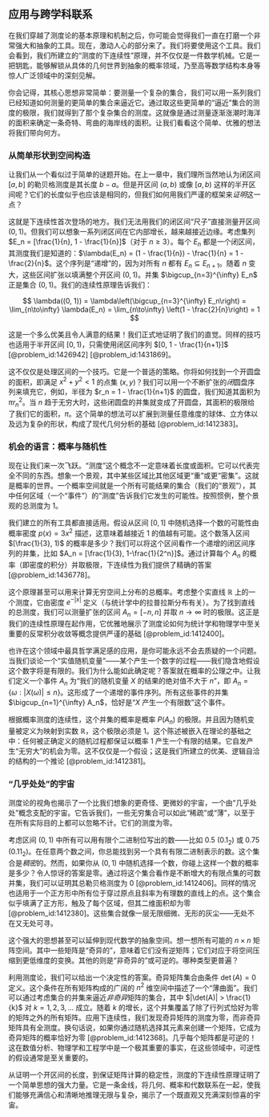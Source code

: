 ## 应用与跨学科联系

在我们穿越了测度论的基本原理和机制之后，你可能会觉得我们一直在打磨一个非常强大和抽象的工具。现在，激动人心的部分来了。我们将要使用这个工具。我们会看到，我们所建立的“测度的下连续性”原理，并不仅仅是一件数学机械。它是一把钥匙，能够解锁从具体的几何世界到抽象的概率领域，乃至高等数学结构本身等惊人广泛领域中的深刻见解。

你会记得，其核心思想非常简单：要测量一个复杂的集合，我们可以用一系列我们已经知道如何测量的更简单的集合来逼近它。通过取这些更简单的“逼近”集合的测度的极限，我们就得到了那个复杂集合的测度。这就像是通过测量逐渐涨潮时海洋的面积来确定一条奇特、弯曲的海岸线的面积。让我们看看这个简单、优雅的想法将我们带向何方。

### 从简单形状到空间构造

让我们从一个看似过于简单的谜题开始。在上一章中，我们理所当然地认为闭区间 $[a, b]$ 的勒贝格测度是其长度 $b-a$。但是开区间 $(a, b)$ 或像 $[a, b)$ 这样的半开区间呢？它们的长度似乎也应该是相同的，但我们如何用我们严谨的框架来*证明*这一点？

这就是下连续性首次登场的地方。我们无法用我们的闭区间“尺子”直接测量开区间 $(0, 1)$。但我们可以想象一系列闭区间在它内部增长，越来越接近边缘。考虑集列 $E_n = [\frac{1}{n}, 1 - \frac{1}{n}]$（对于 $n \ge 3$）。每个 $E_n$ 都是一个闭区间，其测度我们是知道的：$\lambda(E_n) = (1 - \frac{1}{n}) - \frac{1}{n} = 1 - \frac{2}{n}$。这个序列是“递增”的，因为对所有 $n$ 都有 $E_n \subseteq E_{n+1}$。随着 $n$ 变大，这些区间扩张以填满整个开区间 $(0, 1)$。并集 $\bigcup_{n=3}^{\infty} E_n$ 正是集合 $(0, 1)$。我们的连续性原理告诉我们：

$$
\lambda((0, 1)) = \lambda\left(\bigcup_{n=3}^{\infty} E_n\right) = \lim_{n\to\infty} \lambda(E_n) = \lim_{n\to\infty} \left(1 - \frac{2}{n}\right) = 1
$$

这是一个多么优美且令人满意的结果！我们正式地证明了我们的直觉。同样的技巧也适用于半开区间 $[0, 1)$，只需使用闭区间序列 $[0, 1 - \frac{1}{n+1}]$ [@problem_id:1426942] [@problem_id:1431869]。

这不仅仅是处理区间的一个技巧。它是一个普适的策略。你将如何找到一个开圆盘的面积，即满足 $x^2 + y^2 \lt 1$ 的点集 $(x,y)$？我们可以用一个不断扩张的*闭*圆盘序列来填充它，例如，半径为 $r_n = 1 - \frac{1}{n+1}$ 的圆盘，我们知道其面积为 $\pi r_n^2$。当 $n$ 趋于无穷大时，这些闭圆盘的并集就变成了开圆盘，其面积的极限给了我们它的面积，$\pi$。这个简单的想法可以扩展到测量任意维度的球体、立方体以及远为复杂的形状，构成了现代几何分析的基础 [@problem_id:1412383]。

### 机会的语言：概率与随机性

现在让我们来一次飞跃。“测度”这个概念不一定意味着长度或面积。它可以代表完全不同的东西。想象一个景观，其中某些区域比其他区域更“重”或更“密集”。这就是概率的世界。一个概率空间就是一个所有可能结果的集合（我们的“景观”），其中任何区域（一个“事件”）的“测度”告诉我们它发生的可能性。按照惯例，整个景观的总测度为 1。

我们建立的所有工具都直接适用。假设从区间 $[0, 1]$ 中随机选择一个数的可能性由概率密度 $p(x) = 3x^2$ 描述，这意味着越接近 1 的值越有可能。这个数落入区间 $[\frac{1}{3}, 1)$ 的概率是多少？我们可以将这个区间看作一个递增的闭区间序列的并集，比如 $A_n = [\frac{1}{3}, 1-\frac{1}{2^n}]$。通过计算每个 $A_n$ 的概率（即密度的积分）并取极限，下连续性为我们提供了精确的答案 [@problem_id:1436778]。

这个原理甚至可以用来计算无穷空间上分布的总概率。考虑整个实直线 $\mathbb{R}$ 上的一个测度，它由密度 $e^{-|x|}$ 定义（与统计学中的拉普拉斯分布有关）。为了找到直线的总测度，我们可以测量扩张的区间 $A_n = [-n, n]$ 并取 $n \to \infty$ 时的极限。这正是我们的连续性原理在起作用，它优雅地展示了测度论如何为统计学和物理学中至关重要的反常积分收敛等概念提供严谨的基础 [@problem_id:1412400]。

也许在这个领域中最具哲学满足感的应用，是你可能永远不会去质疑的一个问题。当我们谈论一个“实值随机变量”——某个产生一个数字的过程——我们隐含地假设这个数字将是有限的。我们为什么能如此确定呢？答案就在概率的公理之中。让我们定义一个事件 $A_n$ 为“我们的随机变量 $X$ 的结果的绝对值不大于 $n$”，即 $A_n = \{\omega : |X(\omega)| \le n\}$。这形成了一个递增的事件序列。所有这些事件的并集 $\bigcup_{n=1}^{\infty} A_n$，恰好是“$X$ 产生一个有限数”这个事件。

根据概率测度的连续性，这个并集的概率是概率 $P(A_n)$ 的极限。并且因为随机变量被定义为映射到实数 $\mathbb{R}$，这个极限必须是 1。这个陈述被嵌入在理论的基础之中：任何被正确定义的随机过程都保证以概率 1 产生一个有限的结果。它自发产生“无穷大”的机会为零。这不仅仅是一个假设；这是我们所建立的优美、逻辑自洽的结构的一个推论 [@problem_id:1412381]。

### “几乎处处”的宇宙

测度论的视角也揭示了一个比我们想象的更奇怪、更微妙的宇宙，一个由“几乎处处”概念支配的宇宙。它告诉我们，一些无穷集合可以如此“稀疏”或“薄”，以至于在所有实际目的上都可以忽略不计。它们的测度为零。

考虑区间 $(0, 1)$ 中所有可以用有限个二进制位写出的数——比如 $0.5$ ($0.1_2$) 或 $0.75$ ($0.11_2$)。在任意两个数之间，你总能找到另一个具有有限二进制表示的数。这个集合是*稠密*的。然而，如果你从 $(0, 1)$ 中随机选择一个数，你碰上这样一个数的概率是多少？令人惊讶的答案是零。通过将这个集合看作是不断增大的有限点集的可数并集，我们可以证明其总勒贝格测度为 0 [@problem_id:1412406]。同样的情况也适用于一个正方形中所有位于穿过原点且斜率为有理数的直线上的点。这个集合似乎填满了正方形，触及了每个区域，但其二维面积却为零 [@problem_id:1412380]。这些集合就像一层无限细微、无形的灰尘——无处不在又无处可寻。

这个强大的思想甚至可以延伸到现代数学的抽象空间。想一想所有可能的 $n \times n$ 矩阵空间。其中一些矩阵是“奇异的”，意味着它们没有逆矩阵；它们对应于将空间压缩到更低维度的变换。其他的则是“非奇异的”或可逆的。哪种类型更普遍？

利用测度论，我们可以给出一个决定性的答案。奇异矩阵集合由条件 $\det(A) = 0$ 定义。这个条件在所有矩阵构成的广阔的 $n^2$ 维空间中描述了一个“薄曲面”。我们可以通过考虑集合的并集来逼近*非奇异*矩阵的集合，其中 $|\det(A)| > \frac{1}{k}$ 对 $k=1, 2, 3, \ldots$ 成立。随着 $k$ 的增长，这个并集覆盖了除了行列式恰好为零的矩阵之外的所有矩阵。应用下连续性，我们发现奇异矩阵的测度为零，而非奇异矩阵具有全测度。换句话说，如果你通过随机选择其元素来创建一个矩阵，它成为奇异矩阵的概率恰好为零 [@problem_id:1412368]。几乎每个矩阵都是可逆的！这在数值分析、物理学和工程学中是一个极其重要的事实，在这些领域中，可逆性的假设通常是至关重要的。

从证明一个开区间的长度，到保证矩阵计算的稳定性，测度的下连续性原理证明了一个简单思想的强大力量。它是一条金线，将几何、概率和代数联系在一起，使我们能够充满信心和清晰地推理无限与复杂，揭示了一个既直观又充满深刻惊喜的宇宙。